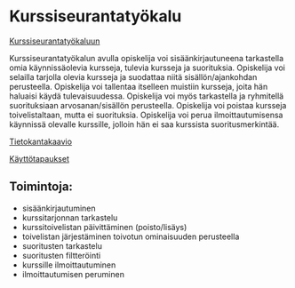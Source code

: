 # Kurssiseurantatyökalu

[Kurssiseurantatyökaluun](https://courseeditor.herokuapp.com/)

Kurssiseurantatyökalun avulla opiskelija voi sisäänkirjautuneena tarkastella omia
käynnissäolevia kursseja, tulevia kursseja ja suorituksia. Opiskelija voi
selailla tarjolla olevia kursseja ja suodattaa niitä sisällön/ajankohdan perusteella.
Opiskelija voi tallentaa itselleen muistiin kursseja, joita hän haluaisi käydä 
tulevaisuudessa. Opiskelija voi myös tarkastella ja ryhmitellä suorituksiaan 
arvosanan/sisällön perusteella. Opiskelija voi poistaa kursseja toivelistaltaan,
mutta ei suorituksia. Opiskelija voi perua ilmoittautumisensa käynnissä olevalle kurssille,
jolloin hän ei saa kurssista suoritusmerkintää.

[Tietokantakaavio](https://github.com/AnnaKuokkanen/Kurssiseuranta/blob/master/Dokumentaatio/Tietokantakaavio.png)

[Käyttötapaukset](https://github.com/AnnaKuokkanen/Kurssiseuranta/blob/master/Dokumentaatio/k%C3%A4ytt%C3%B6tapaukset.md)

## Toimintoja: 

* sisäänkirjautuminen
* kurssitarjonnan tarkastelu
* kurssitoivelistan päivittäminen (poisto/lisäys)
* toivelistan järjestäminen toivotun ominaisuuden perusteella
* suoritusten tarkastelu
* suoritusten filtteröinti
* kurssille ilmoittautuminen
* ilmoittautumisen peruminen
